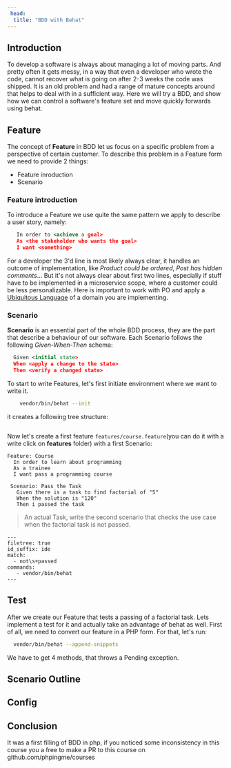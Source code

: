 ```yaml
---
 head:
  title: "BDD with Behat"
---
```


## Introduction

To develop a software is always about managing a lot of moving parts. And pretty often it gets messy, in a way that even a developer who wrote the code, cannot recover what is going on after 2-3 weeks the code was shipped.  It is an old problem and had a range of mature concepts around that helps to deal with in a sufficient way. Here we will try a BDD, and show how we can control a software's feature set and move quickly forwards using behat.



## Feature
The concept of **Feature** in BDD let us focus on a specific problem from a perspective of certain customer.  To describe this problem in a Feature form we need to provide 2 things:
 - Feature inroduction
 - Scenario

### Feature introduction
To introduce a Feature we use quite the same pattern we apply to describe a user story, namely:
```xml
   In order to <achieve a goal>
   As <the stakeholder who wants the goal>
   I want <something>
```
For a developer the 3'd line is most likely always clear, it handles an outcome of implementation, like *Product could be ordered*, *Post has hidden comments*... But it's not always clear about first two lines, especially if stuff have to be implemented in a microservice scope, where a customer could be less personalizable.
Here is important to work with PO and apply a [Ubiquitous Language](http://martinfowler.com/bliki/UbiquitousLanguage.html) of a domain you are implementing.

### Scenario
**Scenario** is an essential part of the whole BDD process, they are the part that describe a behaviour of our software. Each Scenario follows the following *Given-When-Then* schema:
```xml
  Given <initial state>
  When <apply a change to the state>
  Then <verify a changed state>
```

To start to write Features, let's first initiate environment where we want to write it.

```sh
    vendor/bin/behat --init
```

it creates a following tree structure:
```
```

Now let's create a first feature ```features/course.feature```(you can do it with a write click on **features** folder) with a first Scenario:
```
Feature: Course
  In order to learn about programming
  As a trainee
  I want pass a programming course

 Scenario: Pass the Task
   Given there is a task to find factorial of "5"
   When the solution is "120"
   Then i passed the task
```



> An actual Task, write the second scenario that checks the use case when the factorial task is not passed.


```projecteditor+terminal
---
filetree: true
id_suffix: ide
match:
  - not\s+passed
commands:
   - vendor/bin/behat
---
```

## Test

After we create our Feature that tests a passing of a factorial task. Lets implement a test for it and actually take an advantage of behat as well.
First of all, we need to convert our feature in a PHP form. For that, let's run:
```sh
  vendor/bin/behat --append-snippets
```
We have to get 4 methods, that throws a Pending exception.




## Scenario Outline



## Config


## Conclusion

It was a first filling of BDD in php, if you noticed some inconsistency in this course you a free to make a PR to this course on github.com/phpingme/courses
